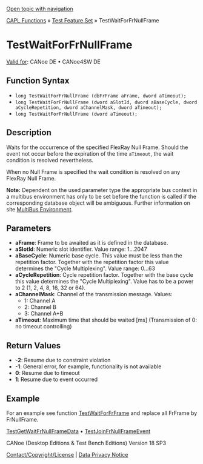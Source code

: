 [Open topic with navigation](../../../../../CANoeDEFamily.htm#Topics/CAPLFunctions/Test/Functions/CAPLfunctionTestWaitForFrNullFrame.md)

[CAPL Functions](../../CAPLfunctions.md) » [Test Feature Set](../CAPLfunctionsTFSOverview.md) » TestWaitForFrNullFrame

# TestWaitForFrNullFrame

[Valid for](../../../Shared/FeatureAvailability.md): CANoe DE • CANoe4SW DE

## Function Syntax

- `long TestWaitForFrNullFrame (dbFrFrame aFrame, dword aTimeout);`
- `long TestWaitForFrNullFrame (dword aSlotId, dword aBaseCycle, dword aCycleRepetition, dword aChannelMask, dword aTimeout);`
- `long TestWaitForFrNullFrame (dword aTimeout);`

## Description

Waits for the occurrence of the specified FlexRay Null Frame. Should the event not occur before the expiration of the time `aTimeout`, the wait condition is resolved nevertheless.

When no Null Frame is specified the wait condition is resolved on any FlexRay Null Frame.

**Note:** Dependent on the used parameter type the appropriate bus context in a multibus environment has only to be set before the function is called if the corresponding database object will be ambiguous. Further information on site [MultiBus Environment](../../../Shared/CAPL/General/TestMultiBusEnvironment.md).

## Parameters

- **aFrame**: Frame to be awaited as it is defined in the database.
- **aSlotId**: Numeric slot identifier. Value range: 1...2047
- **aBaseCycle**: Numeric base cycle. This value must be less than the repetition factor. Together with the repetition factor this value determines the "Cycle Multiplexing". Value range: 0...63
- **aCycleRepetition**: Cycle repetition factor. Together with the base cycle this value determines the "Cycle Multiplexing". Value has to be a power to 2 (1, 2, 4, 8, 16, 32 or 64).
- **aChannelMask**: Channel of the transmission message. Values:
  - 1: Channel A
  - 2: Channel B
  - 3: Channel A+B
- **aTimeout**: Maximum time that should be waited [ms] (Transmission of 0: no timeout controlling)

## Return Values

- **-2**: Resume due to constraint violation
- **-1**: General error, for example, functionality is not available
- **0**: Resume due to timeout
- **1**: Resume due to event occurred

## Example

For an example see function [TestWaitForFrFrame](CAPLfunctionTestWaitForFrFrame.md) and replace all FrFrame by FrNullFrame.

[TestGetWaitFrNullFrameData](CAPLfunctionTestGetWaitFrNullFrameData.md) • [TestJoinFrNullFrameEvent](CAPLfunctionTestJoinFrNullFrameEvent.md)

CANoe (Desktop Editions & Test Bench Editions) Version 18 SP3

[Contact/Copyright/License](../../../Shared/ContactCopyrightLicense.md) | [Data Privacy Notice](https://www.vector.com/int/en/company/get-info/privacy-policy/)
